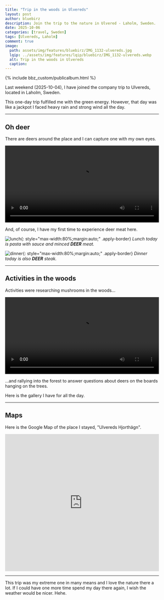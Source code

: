 ```yaml
---
title: "Trip in the woods in Ulvereds"
layout: post
author: bluebirz
description: Join the trip to the nature in Ulvered - Laholm, Sweden.
date: 2025-10-06 
categories: [travel, Sweden]
tags: [Ulvereds, Laholm]
comment: true
image:
  path: assets/img/features/bluebirz/IMG_1132-ulvereds.jpg
  lqip: ../assets/img/features/lqip/bluebirz/IMG_1132-ulvereds.webp
  alt: Trip in the woods in Ulvereds
  caption: 
---
```


{% include bbz_custom/publicalbum.html %}

Last weekend (2025-10-04), I have joined the company trip to Ulvereds, located in Laholm, Sweden.

This one-day trip fulfilled me with the green energy. However, that day was like a jackpot I faced heavy rain and strong wind all the day.

---

## Oh deer

There are deers around the place and I can capture one with my own eyes.

<video width="100%" controls>
   <source src="https://bluebirzdotnet.s3.ap-southeast-1.amazonaws.com/ulvereds/IMG_1130.mp4" type="video/mp4">
   Your browser does not support the video tag.
</video>
<br/>

And, of course, I have my first time to experience deer meat here.

![lunch](https://bluebirzdotnet.s3.ap-southeast-1.amazonaws.com/ulvereds/IMG_1160.jpg){: style="max-width:80%;margin:auto;" .apply-border}
*Lunch today is pasta with sauce and minced **DEER** meat.*

![dinner](https://bluebirzdotnet.s3.ap-southeast-1.amazonaws.com/ulvereds/IMG_1173.jpg){: style="max-width:80%;margin:auto;" .apply-border}
*Dinner today is also **DEER** steak.*

---

## Activities in the woods

Activities were researching mushrooms in the woods...

<video width="100%" controls>
   <source src="https://bluebirzdotnet.s3.ap-southeast-1.amazonaws.com/ulvereds/IMG_1159.mp4" type="video/mp4">
   Your browser does not support the video tag.
</video>
<br/>

...and rallying into the forest to answer questions about deers on the boards hanging on the trees.

Here is the gallery I have for all the day.

<div class="pa-gallery-player-widget" style="width:100%; height:480px; display:none;"
  data-link="https://photos.app.goo.gl/Djkv29mAhU5p5a8y9"
  data-title="Trip-20251004-ulvereds · Oct 4 – 5 📸"
  data-description="Shared album · Tap to view!">
  <object data="https://lh3.googleusercontent.com/pw/AP1GczPZVV6lf6Odnxuf96yvWv6xqqFUJ1ubHgzHMuDdKrQjno5gKZ9egMViyKJrPmhw2jY0-5JHIKrRVfbWvU0otAjR8UvWvN65vgeb8DHOyKGF4ypeYLA=w1920-h1080"></object>
  <object data="https://lh3.googleusercontent.com/pw/AP1GczOALwAFtW2qk8fUaUb0oYjWN0S19RjE2DNHJrWxqKC255Yo9bKPpOpA8QNrR9k_kba6uWnQ8ScxWqCzT1ir_hvOl7Jz02ZFAEvOjwX_2rijrW0LLmo=w1920-h1080"></object>
  <object data="https://lh3.googleusercontent.com/pw/AP1GczMBjeg4OfhUGPnXwmxnVBnu5CqF79CLHzQ3etZL44DzaKNd3yFYCz3Q6mSqT-epMzE2Gvm6oplEX_tuKP_ve57uoJSypVww9Jw4uf1kl7p5gPKk1Uw=w1920-h1080"></object>
  <object data="https://lh3.googleusercontent.com/pw/AP1GczOY_hF9jcIpPsz4YaZdJwJRS97RV-a3j6ZP7lxJate3pV1lzX6sCcpIYwPHCvP1JopKrueSb4_pNIwwxTR_CoLg7BgHOCuivzNadDJryUzVmAjvyLM=w1920-h1080"></object>
  <object data="https://lh3.googleusercontent.com/pw/AP1GczMdvAjQAyWqnqaMNjYLwiVESYrolQNkzEMHaQ8gAM4ACzc6oQL67vm-gXR8Xv8RnowKKSztxdpyukLlvPC7ycZtdb2DQ7olK3rneTM0vocBVybWuOw=w1920-h1080"></object>
  <object data="https://lh3.googleusercontent.com/pw/AP1GczP14EN5wBPZmE0g5HjSZ87wenyl28dKCGSbVQo3uCbeuxKVx3qfxp14wj0ZyaMmexoC5zhIRnib4_TBwBz7zJxyizLEO14Wf8roQb29Bj3Lndd31Zg=w1920-h1080"></object>
  <object data="https://lh3.googleusercontent.com/pw/AP1GczONsST4CYlCcmK7JoNrT72fSjLM1hrCqTWB70GrVOmiEXGNclLlRMiH_E32Pw_4HFsyU3q2GQAWVEaiLNswgEx99tYFQIDKXKU7p3q4U92ZwAkgIa8=w1920-h1080"></object>
  <object data="https://lh3.googleusercontent.com/pw/AP1GczPMXUuqTT0CXYhR9c2Izcp6NHZvHUHm31vFlNmJ59kpuenyHNGCO6mo8XS38Bl7cOEyrHYDCBpT3H5gcDokZAKkGSrpNSCxoN5Ns83Oy7ZUdQoWPjA=w1920-h1080"></object>
  <object data="https://lh3.googleusercontent.com/pw/AP1GczNjvtC6dbyZ07s4yYG2EKCUtw4_pFT9BPHaijPJta4pbDclUav0iZe7eg6i-EbhkyhF5nylOrGA_AkAh9MW9pObnsWkQQJtUh39_tiOpJ4UbOwhtkA=w1920-h1080"></object>
  <object data="https://lh3.googleusercontent.com/pw/AP1GczM4cbfQLvcvr4mBtSj37yugaHpGNMLs3xgnn-pu4Z3Ps1Cw5gnt6b2cyGsi_W1FCpcghve5zznLyqL1mQ3X9mgnjZQSj9YRci3lHg9yETTtehIDWBE=w1920-h1080"></object>
  <object data="https://lh3.googleusercontent.com/pw/AP1GczMVdmpVbYlyiOofkesRourtJM0bZBMfrrVaupPqnNL--WtobyZIURrI_EB98tVb0aNPgWCiljUHPNBDTJUG7dFzR1DE6MrNPpDnfego1_gQn0sRICo=w1920-h1080"></object>
  <object data="https://lh3.googleusercontent.com/pw/AP1GczOVhK_JAubtnN4VfW1CwVrHU5aj6KBGlRU1_Yz6hf3BQP8YZNBXGGQwYNLDnpM_Gl0anzqpQ7AwGMtnl6OiXaTqHyS-WnUlKIcLc-MTR40scTrfB3w=w1920-h1080"></object>
  <object data="https://lh3.googleusercontent.com/pw/AP1GczN9zrFwMSfBp-mS7cwlEjYhefKgiER1ZTBDd8z1cnGvBPljDKYehDeIlCsLiYI6OaTTYZ3AF9Wa9_UQWSB1wisMNOxDHNksYeJmXFFcwmwQfhkA_qA=w1920-h1080"></object>
  <object data="https://lh3.googleusercontent.com/pw/AP1GczM8VOcowTsVA5DY9bb2JXbe-R6MYug-htxMP6pda3CbKpx5G6ba3XyDQ8VigR_ieWAH9ft7uuDwvV8-tq7akYW4SXND96DeA58_uhqJ8-z5ZYBhSkg=w1920-h1080"></object>
  <object data="https://lh3.googleusercontent.com/pw/AP1GczMh3Wna9q1aQdOMu6QeC_1gA-hMFzK8M08d-GBcQ8ANZTwChIlUdOIRDJnrIxoB_V0SJm8Swtb543MIwAK4B-MpeBXKRZcEoUf4FihlWJwWI50B7ZI=w1920-h1080"></object>
  <object data="https://lh3.googleusercontent.com/pw/AP1GczOH9AHwuttg4BjH3w4sE4P3BeiUBiWA3PVnLc9dNK-xqIlH1U8km7AHsFJAx0IqAbFMeqG4lTs1b-lXqbNQiu4jCItrvJza4-_DxUh7v2cw7W8_Z7w=w1920-h1080"></object>
  <object data="https://lh3.googleusercontent.com/pw/AP1GczN2qsAlsFidwELeFuSzOO0tn5_kFhMmNquME30vsAAZbmavjnfVU4pmZiW_DMnaO-SFxvUZdRLt_ArHEvm3j3URnwGqyMAu2sYK75SmMsp9WaoWugE=w1920-h1080"></object>
  <object data="https://lh3.googleusercontent.com/pw/AP1GczPLaC98tx5mlu1C4krpqZ3ahsWLz9nE8qt1Ea4D-0ycEAIfyIO2GRTVqR09sqG4l2NDwUFV2vNs1uyTR984JjOxuJlxWD_RM4gEjNAQtt1OeTEhuxY=w1920-h1080"></object>
  <object data="https://lh3.googleusercontent.com/pw/AP1GczMNE1-q0t0F3I6ZZfGvzQTyGXIc40PfRuswiuL7mZjKv2o0n4UMOPJ6lEFl7mFxOsXTPPWIPrS5HTCxjNSOj670PHqJCfAybPosGIYhkZip7F3JVsk=w1920-h1080"></object>
  <object data="https://lh3.googleusercontent.com/pw/AP1GczNVXbYAJkOipabHsTnNKViqvifIwHrsgY3KI7YZzxgLZ71mcOVrzTjhHFOizVw65HpYBJpgiMd8SprHmSH-iyfOt9SzhaLtnocO75VguX3uddXFyWw=w1920-h1080"></object>
  <object data="https://lh3.googleusercontent.com/pw/AP1GczM2oQ6fMke1ThUi8gu9WfwLOD0cSzCdDCqvp-OXaEJuJuFwmoT5_6fPatFo-3Emkyh9n2GHGTN9DGwEnf9mIwnKQevSiTfNRti2rWvHgnHfac8hDZU=w1920-h1080"></object>
  <object data="https://lh3.googleusercontent.com/pw/AP1GczO82i8inQbi0cMm2H4IY0VoUxAAhW3YxR7KfWrEwOgw9kO7rfeipakSxwVglThUbbgLUmZZhLCB9_GTgvt0UrS-jkOOMpCZ1iLuLemwpehh7jieDec=w1920-h1080"></object>
  <object data="https://lh3.googleusercontent.com/pw/AP1GczP_5HAVHdfje7Zi-_-YuNjGVQgtv5ugeqoloN06hkAmKz8RI_6gvoyRZu9Pt464YpJg9p_U0Z22AGxEbX3D-YtH2Dhy-xjh2p-zfCMG5eYKPSmvVH0=w1920-h1080"></object>
  <object data="https://lh3.googleusercontent.com/pw/AP1GczOboJdZ1xZ2UJsPXUvZKbMo43onWuYpPhGAlpw_2yX4u2QCYc9duOZ_YMHYUjSTOV7rGEmnoRvjcc4DcYN3UcrOvi8HHzrdUmmMBDg-wu_SlXE1MqQ=w1920-h1080"></object>
  <object data="https://lh3.googleusercontent.com/pw/AP1GczOdOBTX12GCZzOfsCHfo9YFqpbZuXc9gFjd1Wv1Zfu_Nz6zYC3aJVWbeZTWAatHTP9HGuRkSl6uIfvVmeSZgpFVoiixjMeq9uQAs_SHC8OluveyeSc=w1920-h1080"></object>
  <object data="https://lh3.googleusercontent.com/pw/AP1GczMk54hMmtwwkdmzh4WW0Lr6dlqgtbCWHz44vS66zNePqIm9GYI7t5hi7r0Phc0-B7zvmF8ifMCo8iuk8nlz1pnaSgX2ACYTvo5ewDmi4K_1JmL-Xb0=w1920-h1080"></object>
  <object data="https://lh3.googleusercontent.com/pw/AP1GczO704uZCYDICR2UMh1mbuuaCsygjqL-j1wdsebPS5OG5900-JDmERI5f6bw6Br1wl2dVQO4xhruUUbKGmveXtnt_5ID_QgKyeRpZUEAneosArpGVtM=w1920-h1080"></object>
  <object data="https://lh3.googleusercontent.com/pw/AP1GczM-6LNPu5npC55r8CJw4H1QerJFlNMWbASwBqk3RpD6wRY5EH3j8kIzYSN7DgGev-_Y57JJyAzDktR4nPPIiOKz2k8ij58NdlZ3l6-cdU9TbJN_wtU=w1920-h1080"></object>
  <object data="https://lh3.googleusercontent.com/pw/AP1GczOtM2Eg9NtrsbzYXDgVCKORP3l3iwOlvJKHfmkWyE2ykwHxS-ZzOZ3qdtQMygx2RG90Lq0UaCLsMPTci-fQmRSMox7SYi78q1QQjiStOEQMMGQTYkA=w1920-h1080"></object>
  <object data="https://lh3.googleusercontent.com/pw/AP1GczMdM5Ut47WVIvfx77qLXqwYgczi8hk3L5FbImBQK6thW730W_DECt7GmHA9P11saW017EFQtPTDD-u0-54AE1QWCzVUYEbs4BkE6Vj5rIuyNWW0fKQ=w1920-h1080"></object>
  <object data="https://lh3.googleusercontent.com/pw/AP1GczM3onFB7bvoeM-r2snxUbFthxkP2L7fmyqM65RlOdLYM7QVLSuv7lOpINb9dxxpxOnBVwIw09kowFBgR2elwFI_1NU854XzLzihJy8vtpXBoM5TYh8=w1920-h1080"></object>
  <object data="https://lh3.googleusercontent.com/pw/AP1GczMyckiHbtuyvvcVHTwO0GfVmUsVYbHprXNebLsmdkQYH-ueslvUlXqh-nCL_beuzUUub9WHflDemHbqYDbQWuLqZBH_zQhkbMC4mhVhoGSSRoSL_lQ=w1920-h1080"></object>
  <object data="https://lh3.googleusercontent.com/pw/AP1GczNf5fsCREyrI955uvn8CH_InE4_iwsNSyVEZzUPqWVWDBDk1hl3i1JH0Ktp_T5r1-lqYwBtvTK6iiPOEUfKStb1SV-xHxdDf6d3cypB_naJceLZWEc=w1920-h1080"></object>
  <object data="https://lh3.googleusercontent.com/pw/AP1GczOwodjCxXJzkoa0JG1o6a9iA1zCB59joJ_FwFis7dQ-KucFLbWBCOLMOVWd3Loau8QG8VZIBGaJ_PWqpXg14tZN4ZUsSaVcvfi7_IotNcmU6kXomK8=w1920-h1080"></object>
  <object data="https://lh3.googleusercontent.com/pw/AP1GczP4-FI3oKDLGJ41pgxnx0y7Fe9Gy-gLQ5ZyBl-wAH_XAnnDj1yaDDDQHgfUoYlBYn0wpZanrNE0wIkMGgGU0wlhW217bHstg-QABnqjEbyG5Vqs54c=w1920-h1080"></object>
  <object data="https://lh3.googleusercontent.com/pw/AP1GczPpupbqvdRvVPmxOmoGAdTuapYSH_mAVmDlUoteTc4dmg9JSg5i4TFI-ivdIE8lTnWLSFx9PdBnHPdeHWNDbarFtNObyLIxenK0I6IL-sun3MH6rhA=w1920-h1080"></object>
  <object data="https://lh3.googleusercontent.com/pw/AP1GczOFVA-sPyN5yfL_0Qd85TEkWVX2lYQD5J6VR-x_GmhSxBLZqBw0XxdBare9zUeuab2trIR9J5yNkzWyeLVg8VRtWrGyB3wfZQf44jwFHR0sjF4WubE=w1920-h1080"></object>
  <object data="https://lh3.googleusercontent.com/pw/AP1GczPliWWU-MOekhEtyb3UO3eIFVPsnjeDEZtVzbDVp-a-tFbXEQyVKPmR9-qA_4_J9HVYgpCW8nTl2otu2sOGMq18OfEu9f15ISH_o6tBep6Pri-K2nA=w1920-h1080"></object>
  <object data="https://lh3.googleusercontent.com/pw/AP1GczNtDkKsz0iVE4C2PdvkAsgQv4F-IG9trFRaAQibjrGq2-sXOo9ynlmmgkF54rnz2_vMnXG41vpEWAnteZmDcrcisXxHoMKD_IEdWnj5iNvIKDoBWB8=w1920-h1080"></object>
  <object data="https://lh3.googleusercontent.com/pw/AP1GczOOmE7zHEVyrqJ_QXhmzaV-dWiSL5Af-gb0REQ75OssoJ7d9vs6v6GC5f7C1mKlCZpRmEAMGX8RfGz4RYMebH7PwMwG6ILQQkwerG4FWhpzkFde7F4=w1920-h1080"></object>
  <object data="https://lh3.googleusercontent.com/pw/AP1GczP2NTHuQ2Wt1R3rV4brfwp8HFRHDn7Hrpbl76yRAPn9_jyaoK-q1FQb5oLUPDZJo6maCrEGkM0D3l0aB1da4ogJqym4AYdVmPSPB5HAeLA0jRzhf9g=w1920-h1080"></object>
  <object data="https://lh3.googleusercontent.com/pw/AP1GczMY41Hu8FcPq8vtI2IasMYw8Vs9Hk_CacivYNIyQKV1sXmFLB7S8qnnt0CeTh_M978rGIGdfjSj4avTmu6NXcQQCQg2nnqEV33iwfnzLwXuSYmH_FQ=w1920-h1080"></object>
  <object data="https://lh3.googleusercontent.com/pw/AP1GczMFHQLjor10sTOyBDrBqGsGy6vLUHHRkbtm5L8w4fehnvODmx5o5YuqDaA2Eg0TNQsIs56BUjOig5kDy9fJTI4scmNEv-KbBZW2BRsOyUe2TWi4Tms=w1920-h1080"></object>
  <object data="https://lh3.googleusercontent.com/pw/AP1GczNOSfZiXfh_j3d1S18TYVZO5rAJfBUysWX5PFdLbwq7RLVucQr2dhmlOttNHKY4EUvdKnl8kvLHdGM-BzhEW4l1ylcL1WLB_xhpq-hjpOicwh45aSo=w1920-h1080"></object>
  <object data="https://lh3.googleusercontent.com/pw/AP1GczN4qlRhcKBc5O5Vfg-ryyUGn3p92T65lWeyw_vx33nnefctJ-UvrfB1qLJwMY10a6EF52HU3kLEkQgPCf83u6ia77TS9jDWhzNKJfd9R52xZ2ziRiU=w1920-h1080"></object>
</div>

---

## Maps

Here is the Google Map of the place I stayed, "Ulvereds Hjorthägn".

<iframe src="https://www.google.com/maps/embed?pb=!1m18!1m12!1m3!1d2192.8579259737176!2d13.199482977437437!3d56.65949997343325!2m3!1f0!2f0!3f0!3m2!1i1024!2i768!4f13.1!3m3!1m2!1s0x46510bc3573bda89%3A0x8b3d2581c2cadabb!2sUlvereds%20Hjorth%C3%A4gn!5e0!3m2!1sen!2sse!4v1759781935703!5m2!1sen!2sse" width="100%" height="450" frameborder="0" style="border:0;display:block;margin: 0 auto;" allowfullscreen="" loading="lazy" referrerpolicy="no-referrer-when-downgrade"></iframe>

---

This trip was my extreme one in many means and I love the nature there a lot. If I could have one more time spend my day there again, I wish the weather would be nicer. Hehe.

